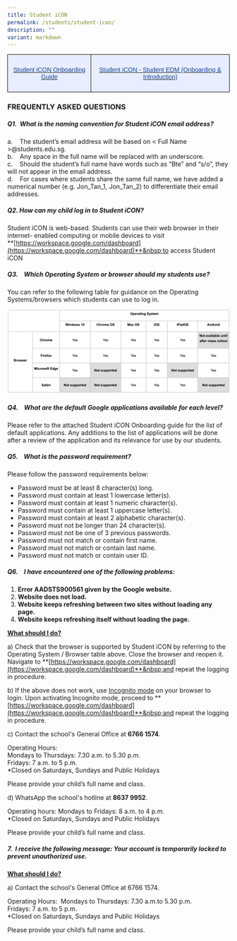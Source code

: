 ```yaml
---
title: Student iCON
permalink: /students/student-icon/
description: ""
variant: markdown
---
```

<style type="text/css">
.tg  {border-collapse:collapse;border-spacing:0;margin:0px auto;}
.tg td{border-color:black;border-style:solid;border-width:1px;font-family:Arial, sans-serif;font-size:14px;
  overflow:hidden;padding:10px 5px;word-break:normal;}
.tg th{border-color:black;border-style:solid;border-width:1px;font-family:Arial, sans-serif;font-size:14px;
  font-weight:normal;overflow:hidden;padding:10px 5px;word-break:normal;}
.tg .tg-rwvj{background-color:#e8edff;border-color:#000000;color:#134693;text-align:center;vertical-align:top}
.tg .tg-otfm{background-color:#e8edff;color:#e8edff;text-align:center;vertical-align:top}
</style>
<table class="tg">
<tbody>
  <tr>
    <td class="tg-rwvj"><br><a href="/files/Student%20iCON%20Onboarding%20Guide.pdf"><span style="text-decoration:none;color:#134693">Student iCON Onboarding Guide</span></a><br><br></td>
    <td class="tg-otfm"><br><a href="/files/Student%20iCON%20Student%20EDM%20Onboarding%20%20Introducing%20Student%20iCON.pdf"><span style="text-decoration:none;color:#134693">Student iCON - Student EDM (Onboarding &amp; Introduction)</span></a><br><br></td>
  </tr>
</tbody>
</table>


### FREQUENTLY ASKED QUESTIONS


##### Q1.&nbsp;&nbsp;What is the naming convention for Student iCON email address?

a.&nbsp;&nbsp; &nbsp;The student’s email address will be based on &lt; Full Name &gt;@students.edu.sg.   
b.&nbsp;&nbsp; &nbsp;Any space in the full name will be replaced with an underscore.    
c.&nbsp;&nbsp; &nbsp;Should the student’s full name have words such as “Bte” and “s/o”, they will not appear in the email address.   
d.&nbsp;&nbsp; &nbsp;For cases where students share the same full name, we have added a numerical number (e.g. Jon\_Tan\_1, Jon\_Tan\_2) to differentiate their email addresses.

##### Q2. How can my child log in to Student iCON?

Student iCON is web-based. Students can use their web browser in their internet- enabled computing or mobile devices to visit  
**[https://workspace.google.com/dashboard](https://workspace.google.com/dashboard)**&nbsp;to access Student iCON
   

##### Q3.&nbsp;&nbsp; &nbsp;Which Operating System or browser should my students use?

You can refer to the following table for guidance on the Operating Systems/browsers which students can use to log in.

![](/images/operatingsystem.png)

##### Q4.&nbsp;&nbsp; &nbsp;What are the default Google applications available for each level?

Please refer to the attached Student iCON Onboarding guide for the list of default applications. Any additions to the list of applications will be done after a review of the application and its relevance for use by our students.  
  
  

##### Q5.&nbsp;&nbsp;&nbsp; What is the password requirement? &nbsp;

Please follow the password requirements below: &nbsp;
* Password must be at least 8 character(s) long.  
* Password must contain at least 1 lowercase letter(s).  
* Password must contain at least 1 numeric character(s).  
* Password must contain at least 1 uppercase letter(s).  
* Password must contain at least 2 alphabetic character(s).  
* Password must not be longer than 24 character(s).  
* Password must not be one of 3 previous passwords.  
* Password must not match or contain first name.  
* Password must not match or contain last name.  
* Password must not match or contain user ID.

  

##### Q6.&nbsp; &nbsp; I have encountered one of the following problems:

1.  **Error AADSTS900561 given by the Google website.**
2.  **Website does not load.**
3.  **Website keeps refreshing between two sites without loading any page.**
4.  **Website keeps refreshing itself without loading the page.**

**<u>What should I do?</u>**

a)&nbsp;Check that the browser is supported by Student iCON by referring to the Operating System / Browser table above.&nbsp;Close the browser and reopen it. Navigate to&nbsp;**[https://workspace.google.com/dashboard](https://workspace.google.com/dashboard)**&nbsp;and repeat the logging in procedure.

  

b) If the above does not work, use&nbsp;<u>Incognito mode</u> on your browser to login.&nbsp;Upon activating Incognito mode, proceed to **[https://workspace.google.com/dashboard](https://workspace.google.com/dashboard)**&nbsp;and repeat the logging in procedure.

c) Contact the school's General Office at&nbsp;**6766 1574**.   

Operating Hours:&nbsp;&nbsp;   
Mondays to Thursdays: 7.30 a.m. to 5.30 p.m.   
Fridays: 7 a.m. to 5 p.m.    
\*Closed on Saturdays, Sundays and Public Holidays&nbsp;

Please provide your&nbsp;child’s&nbsp;full name&nbsp;and&nbsp;class.  

d)&nbsp;WhatsApp&nbsp;the school's hotline at&nbsp;**8637 9952**.&nbsp;  

Operating hours: Mondays to Fridays: 8 a.m. to 4 p.m.  
\*Closed on Saturdays, Sundays and Public Holidays

Please provide your&nbsp;child’s&nbsp;full name&nbsp;and&nbsp;class.  

##### 7.&nbsp; I receive the following message:&nbsp;Your account is temporarily locked to prevent unauthorized use. 

**<u>What should I do?</u>**

a) Contact the school's General Office at&nbsp;6766 1574.&nbsp;

Operating Hours:&nbsp;&nbsp;Mondays to Thursdays: 7.30 a.m.to 5.30 p.m.  
Fridays: 7 a.m. to 5 p.m.  
\*Closed on Saturdays, Sundays and Public Holidays&nbsp;

Please provide your&nbsp;child’s&nbsp;full name&nbsp;and&nbsp;class. 